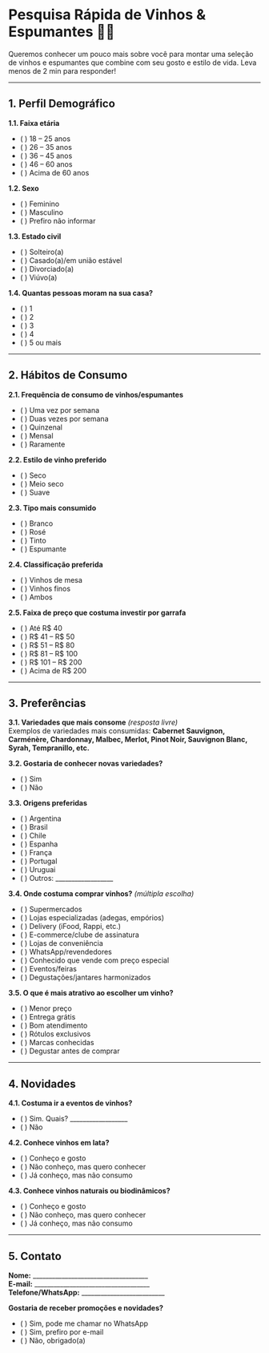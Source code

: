 
# **Pesquisa Rápida de Vinhos & Espumantes 🍷✨**

Queremos conhecer um pouco mais sobre você para montar uma seleção de vinhos e espumantes que combine com seu gosto e estilo de vida. Leva menos de 2 min para responder!  

---

## **1. Perfil Demográfico**
**1.1. Faixa etária**  
- ( ) 18 – 25 anos  
- ( ) 26 – 35 anos  
- ( ) 36 – 45 anos  
- ( ) 46 – 60 anos  
- ( ) Acima de 60 anos  

**1.2. Sexo**  
- ( ) Feminino  
- ( ) Masculino  
- ( ) Prefiro não informar  

**1.3. Estado civil**  
- ( ) Solteiro(a)  
- ( ) Casado(a)/em união estável  
- ( ) Divorciado(a)  
- ( ) Viúvo(a)  

**1.4. Quantas pessoas moram na sua casa?**  
- ( ) 1  
- ( ) 2  
- ( ) 3  
- ( ) 4  
- ( ) 5 ou mais  

---

## **2. Hábitos de Consumo**
**2.1. Frequência de consumo de vinhos/espumantes**  
- ( ) Uma vez por semana  
- ( ) Duas vezes por semana  
- ( ) Quinzenal  
- ( ) Mensal  
- ( ) Raramente  

**2.2. Estilo de vinho preferido**  
- ( ) Seco  
- ( ) Meio seco  
- ( ) Suave  

**2.3. Tipo mais consumido**  
- ( ) Branco  
- ( ) Rosé  
- ( ) Tinto  
- ( ) Espumante  

**2.4. Classificação preferida**  
- ( ) Vinhos de mesa  
- ( ) Vinhos finos  
- ( ) Ambos  

**2.5. Faixa de preço que costuma investir por garrafa**  
- ( ) Até R$ 40  
- ( ) R$ 41 – R$ 50  
- ( ) R$ 51 – R$ 80  
- ( ) R$ 81 – R$ 100  
- ( ) R$ 101 – R$ 200  
- ( ) Acima de R$ 200  

---

## **3. Preferências**
**3.1. Variedades que mais consome** *(resposta livre)*  
Exemplos de variedades mais consumidas: **Cabernet Sauvignon, Carménère, Chardonnay, Malbec, Merlot, Pinot Noir, Sauvignon Blanc, Syrah, Tempranillo, etc.**  

**3.2. Gostaria de conhecer novas variedades?**  
- ( ) Sim  
- ( ) Não  

**3.3. Origens preferidas**  
- ( ) Argentina  
- ( ) Brasil  
- ( ) Chile  
- ( ) Espanha  
- ( ) França  
- ( ) Portugal  
- ( ) Uruguai  
- ( ) Outros: __________________  

**3.4. Onde costuma comprar vinhos?** *(múltipla escolha)*  
- ( ) Supermercados  
- ( ) Lojas especializadas (adegas, empórios)  
- ( ) Delivery (iFood, Rappi, etc.)  
- ( ) E-commerce/clube de assinatura  
- ( ) Lojas de conveniência  
- ( ) WhatsApp/revendedores  
- ( ) Conhecido que vende com preço especial  
- ( ) Eventos/feiras  
- ( ) Degustações/jantares harmonizados  

**3.5. O que é mais atrativo ao escolher um vinho?**  
- ( ) Menor preço  
- ( ) Entrega grátis  
- ( ) Bom atendimento  
- ( ) Rótulos exclusivos  
- ( ) Marcas conhecidas  
- ( ) Degustar antes de comprar  

---

## **4. Novidades**
**4.1. Costuma ir a eventos de vinhos?**  
- ( ) Sim. Quais? __________________  
- ( ) Não  

**4.2. Conhece vinhos em lata?**  
- ( ) Conheço e gosto  
- ( ) Não conheço, mas quero conhecer  
- ( ) Já conheço, mas não consumo  

**4.3. Conhece vinhos naturais ou biodinâmicos?**  
- ( ) Conheço e gosto  
- ( ) Não conheço, mas quero conhecer  
- ( ) Já conheço, mas não consumo  

---

## **5. Contato**
**Nome:** ____________________________________  
**E-mail:** ____________________________________  
**Telefone/WhatsApp:** __________________________  

**Gostaria de receber promoções e novidades?**  
- ( ) Sim, pode me chamar no WhatsApp  
- ( ) Sim, prefiro por e-mail  
- ( ) Não, obrigado(a)  
